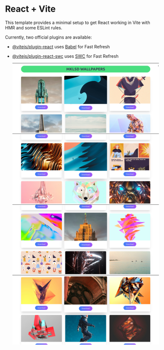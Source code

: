 # React + Vite

This template provides a minimal setup to get React working in Vite with HMR and some ESLint rules.

Currently, two official plugins are available:

- [@vitejs/plugin-react](https://github.com/vitejs/vite-plugin-react/blob/main/packages/plugin-react/README.md) uses [Babel](https://babeljs.io/) for Fast Refresh
- [@vitejs/plugin-react-swc](https://github.com/vitejs/vite-plugin-react-swc) uses [SWC](https://swc.rs/) for Fast Refresh

 
  ![alt text](./src//assets//Screenshot%20from%202024-09-27%2015-03-15.png)
  ![alt text](./src//assets//Screenshot%20from%202024-09-27%2015-03-05.png)
  ![alt text](./src//assets//Screenshot%20from%202024-09-27%2015-03-18.png)
  ![alt text](./src//assets//Screenshot%20from%202024-09-27%2015-03-26.png)